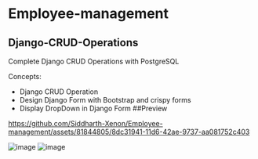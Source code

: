 # Employee-management

## Django-CRUD-Operations
Complete Django CRUD Operations with PostgreSQL

Concepts:
 - Django CRUD Operation
 - Design Django Form with Bootstrap and crispy forms
 - Display DropDown in Django Form 
##Preview


https://github.com/Siddharth-Xenon/Employee-management/assets/81844805/8dc31941-11d6-42ae-9737-aa081752c403

![image](https://github.com/Siddharth-Xenon/Employee-management/assets/81844805/00b0c32c-e064-445f-b60a-2e13677e6ebd)
![image](https://github.com/Siddharth-Xenon/Employee-management/assets/81844805/1932552d-6331-4ce8-8825-10a7dc9fd242)


